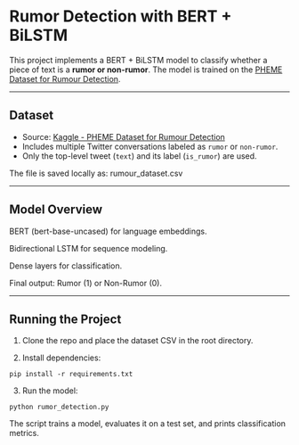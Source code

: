# Rumor Detection with BERT + BiLSTM

This project implements a BERT + BiLSTM model to classify whether a piece of text is a **rumor or non-rumor**. The model is trained on the [PHEME Dataset for Rumour Detection](https://www.kaggle.com/datasets/nicolemichelle/pheme-dataset-for-rumour-detection).

---

## Dataset

- Source: [Kaggle - PHEME Dataset for Rumour Detection](https://www.kaggle.com/datasets/nicolemichelle/pheme-dataset-for-rumour-detection)
- Includes multiple Twitter conversations labeled as `rumor` or `non-rumor`.
- Only the top-level tweet (`text`) and its label (`is_rumor`) are used.

The file is saved locally as: rumour_dataset.csv

---

## Model Overview

BERT (bert-base-uncased) for language embeddings.

Bidirectional LSTM for sequence modeling.

Dense layers for classification.

Final output: Rumor (1) or Non-Rumor (0).

---

## Running the Project
1. Clone the repo and place the dataset CSV in the root directory.

2. Install dependencies:

``` 
pip install -r requirements.txt 
```

3. Run the model:

```
python rumor_detection.py
```

The script trains a model, evaluates it on a test set, and prints classification metrics.


